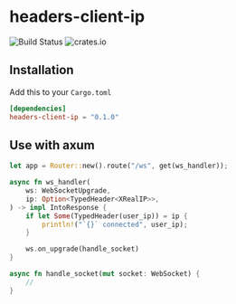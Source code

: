 # headers-client-ip

![Build Status](https://github.com/dimitrmo/headers-client-ip/actions/workflows/ci.yml/badge.svg) ![crates.io](https://img.shields.io/crates/v/headers-client-ip.svg)

## Installation

Add this to your `Cargo.toml`

```toml
[dependencies]
headers-client-ip = "0.1.0"
```

## Use with axum

```rust
let app = Router::new().route("/ws", get(ws_handler));

async fn ws_handler(
    ws: WebSocketUpgrade,
    ip: Option<TypedHeader<XRealIP>>,
) -> impl IntoResponse {
    if let Some(TypedHeader(user_ip)) = ip {
        println!("`{}` connected", user_ip);
    }

    ws.on_upgrade(handle_socket)
}

async fn handle_socket(mut socket: WebSocket) {
    //
}
```
